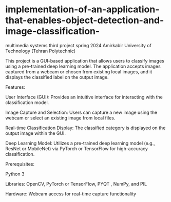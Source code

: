 # implementation-of-an-application-that-enables-object-detection-and-image-classification-
multimedia systems third project spring 2024 Amirkabir University of Technology (Tehran Polytechnic)

This project is a GUI-based application that allows users to classify images using a pre-trained deep learning model. The application accepts images captured from a webcam or chosen from existing local images, and it displays the classified label on the output image.

Features:

User Interface (GUI): Provides an intuitive interface for interacting with the classification model.

Image Capture and Selection: Users can capture a new image using the webcam or select an existing image from local files.

Real-time Classification Display: The classified category is displayed on the output image within the GUI.

Deep Learning Model: Utilizes a pre-trained deep learning model (e.g., ResNet or MobileNet) via PyTorch or TensorFlow for high-accuracy classification.

Prerequisites:

Python 3

Libraries: OpenCV, PyTorch or TensorFlow, PYQT , NumPy, and PIL 

Hardware: Webcam access for real-time capture functionality
